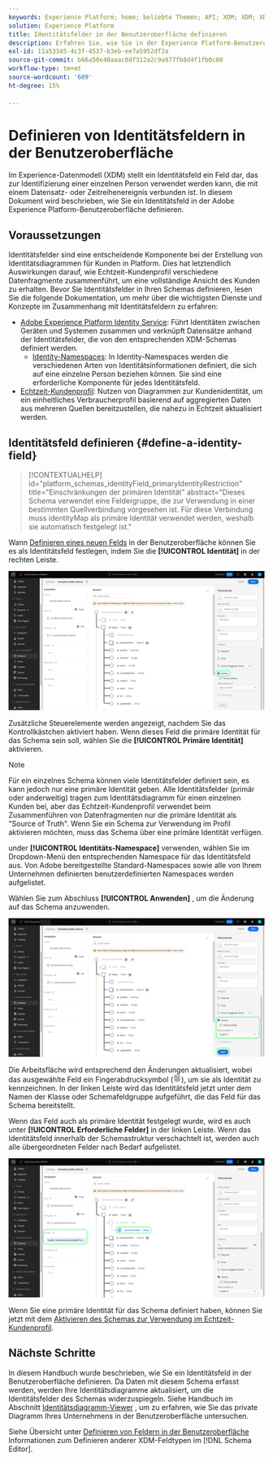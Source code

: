 ```yaml
---
keywords: Experience Platform; home; beliebte Themen; API; XDM; XDM; XDM-System; Experience-Datenmodell; Datenmodell; ui; Workspace; Identität; Feld;
solution: Experience Platform
title: Identitätsfelder in der Benutzeroberfläche definieren
description: Erfahren Sie, wie Sie in der Experience Platform-Benutzeroberfläche ein Identitätsfeld definieren.
exl-id: 11a53345-4c3f-4537-b3eb-ee7a5952df2a
source-git-commit: b66a50e40aaac8df312a2c9a977fb8d4f1fb0c80
workflow-type: tm+mt
source-wordcount: '609'
ht-degree: 15%

---
```


# Definieren von Identitätsfeldern in der Benutzeroberfläche

Im Experience-Datenmodell (XDM) stellt ein Identitätsfeld ein Feld dar, das zur Identifizierung einer einzelnen Person verwendet werden kann, die mit einem Datensatz- oder Zeitreihenereignis verbunden ist. In diesem Dokument wird beschrieben, wie Sie ein Identitätsfeld in der Adobe Experience Platform-Benutzeroberfläche definieren.

## Voraussetzungen

Identitätsfelder sind eine entscheidende Komponente bei der Erstellung von Identitätsdiagrammen für Kunden in Platform. Dies hat letztendlich Auswirkungen darauf, wie Echtzeit-Kundenprofil verschiedene Datenfragmente zusammenführt, um eine vollständige Ansicht des Kunden zu erhalten. Bevor Sie Identitätsfelder in Ihren Schemas definieren, lesen Sie die folgende Dokumentation, um mehr über die wichtigsten Dienste und Konzepte im Zusammenhang mit Identitätsfeldern zu erfahren:

* [Adobe Experience Platform Identity Service](../../../identity-service/home.md): Führt Identitäten zwischen Geräten und Systemen zusammen und verknüpft Datensätze anhand der Identitätsfelder, die von den entsprechenden XDM-Schemas definiert werden.
   * [Identity-Namespaces](../../../identity-service/namespaces.md): In Identity-Namespaces werden die verschiedenen Arten von Identitätsinformationen definiert, die sich auf eine einzelne Person beziehen können. Sie sind eine erforderliche Komponente für jedes Identitätsfeld.
* [Echtzeit-Kundenprofil](../../../profile/home.md): Nutzen von Diagrammen zur Kundenidentität, um ein einheitliches Verbraucherprofil basierend auf aggregierten Daten aus mehreren Quellen bereitzustellen, die nahezu in Echtzeit aktualisiert werden.

## Identitätsfeld definieren {#define-a-identity-field}

>[!CONTEXTUALHELP]
>id="platform_schemas_identityField_primaryIdentityRestriction"
>title="Einschränkungen der primären Identität"
>abstract="Dieses Schema verwendet eine Feldergruppe, die zur Verwendung in einer bestimmten Quellverbindung vorgesehen ist. Für diese Verbindung muss identityMap als primäre Identität verwendet werden, weshalb sie automatisch festgelegt ist."

Wann [Definieren eines neuen Felds](./overview.md#define) in der Benutzeroberfläche können Sie es als Identitätsfeld festlegen, indem Sie die **[!UICONTROL Identität]** in der rechten Leiste.

![](../../images/ui/fields/special/identity.png)

Zusätzliche Steuerelemente werden angezeigt, nachdem Sie das Kontrollkästchen aktiviert haben. Wenn dieses Feld die primäre Identität für das Schema sein soll, wählen Sie die **[!UICONTROL Primäre Identität]** aktivieren.

>[!NOTE]
>
>Für ein einzelnes Schema können viele Identitätsfelder definiert sein, es kann jedoch nur eine primäre Identität geben. Alle Identitätsfelder (primär oder anderweitig) tragen zum Identitätsdiagramm für einen einzelnen Kunden bei, aber das Echtzeit-Kundenprofil verwendet beim Zusammenführen von Datenfragmenten nur die primäre Identität als &quot;Source of Truth&quot;. Wenn Sie ein Schema zur Verwendung im Profil aktivieren möchten, muss das Schema über eine primäre Identität verfügen.

under **[!UICONTROL Identitäts-Namespace]** verwenden, wählen Sie im Dropdown-Menü den entsprechenden Namespace für das Identitätsfeld aus. Von Adobe bereitgestellte Standard-Namespaces sowie alle von Ihrem Unternehmen definierten benutzerdefinierten Namespaces werden aufgelistet.

Wählen Sie zum Abschluss **[!UICONTROL Anwenden]** , um die Änderung auf das Schema anzuwenden.

![](../../images/ui/fields/special/identity-config.png)

Die Arbeitsfläche wird entsprechend den Änderungen aktualisiert, wobei das ausgewählte Feld ein Fingerabdrucksymbol (![](../../images/ui/fields/special/identity-symbol.png)), um sie als Identität zu kennzeichnen. In der linken Leiste wird das Identitätsfeld jetzt unter dem Namen der Klasse oder Schemafeldgruppe aufgeführt, die das Feld für das Schema bereitstellt.

Wenn das Feld auch als primäre Identität festgelegt wurde, wird es auch unter **[!UICONTROL Erforderliche Felder]** in der linken Leiste. Wenn das Identitätsfeld innerhalb der Schemastruktur verschachtelt ist, werden auch alle übergeordneten Felder nach Bedarf aufgelistet.

![](../../images/ui/fields/special/identity-applied.png)

Wenn Sie eine primäre Identität für das Schema definiert haben, können Sie jetzt mit dem [Aktivieren des Schemas zur Verwendung im Echtzeit-Kundenprofil](../resources/schemas.md#profile).

## Nächste Schritte

In diesem Handbuch wurde beschrieben, wie Sie ein Identitätsfeld in der Benutzeroberfläche definieren. Da Daten mit diesem Schema erfasst werden, werden Ihre Identitätsdiagramme aktualisiert, um die Identitätsfelder des Schemas widerzuspiegeln. Siehe Handbuch im Abschnitt [Identitätsdiagramm-Viewer](../../../identity-service/ui/identity-graph-viewer.md) , um zu erfahren, wie Sie das private Diagramm Ihres Unternehmens in der Benutzeroberfläche untersuchen.

Siehe Übersicht unter [Definieren von Feldern in der Benutzeroberfläche](./overview.md#special) Informationen zum Definieren anderer XDM-Feldtypen im [!DNL Schema Editor].
